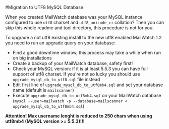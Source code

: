 #Migration to UTF8 MySQL Database

When you created MailWatch database was your MySQL instance configured to use `utf8` charset and `utf8_unicode_ci` collation?
Then you can skip this whole readme and tool directory, this procedure is not for you.

To upgrade a not utf8 existing install to the new utf8 enabled MailWatch 1.2 you need to run an upgrade query on your database:

* Find a good downtime window, this process may take a while when run on big installations
* Create a backup of your MailWatch database, safety first!
* Check your MySQL version: if it is at least 5.5.3 you can have full support of utf8 charset. If you're not so lucky you should use `upgrade_mysql_db_to_utf8.sql` file instead 
* Edit first line of `upgrade_mysql_db_to_utf8mb4.sql` and set your database name (default is `mailscanner`)
* Execute `upgrade_mysql_db_to_utf8mb4.sql` on your MailWatch database (`mysql --user=mailwatch -p --database=mailscanner < upgrade_mysql_db_to_utf8mb4.sql`)


**Attention! Max username lenght is reduced to 250 chars when using utf8mb4 (MySQL version >= 5.5.3)!!!**